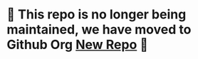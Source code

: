 # 🚧 This repo is no longer being maintained, we have moved to Github Org [New Repo](https://github.com/ncov19-us) 🚧 
